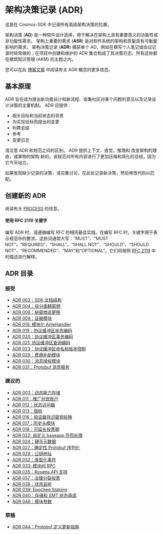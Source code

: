# 架构决策记录 (ADR)

这是在 Cosmos-SDK 中记录所有高级架构决策的位置。

架构决策 (**AD**) 是一种软件设计选择，用于解决在架构上具有重要意义的功能性或非功能性需求。
架构上重要的需求 (**ASR**) 是对软件系统的架构和质量具有可衡量影响的需求。
架构决策记录 (**ADR**) 捕获单个 AD，例如在撰写个人笔记或会议记录时经常做的；在项目中创建和维护的 ADR 集合构成了其决策日志。所有这些都在建筑知识管理 (AKM) 的主题之内。

您可以在此 [博客文章](https://product.reverb.com/documenting-architecture-decisions-the-reverb-way-a3563bb24bd0#.78xhdix6t) 中阅读有关 ADR 概念的更多信息。

## 基本原理

ADR 旨在成为提出新功能设计和新流程、收集社区对某个问题的意见以及记录设计决策的主要机制。
ADR 应提供：

- 相关目标和当前状态的背景
- 为实现目标而提出的变更
- 利弊总结
- 参考
- 变更日志

请注意 ADR 和规范之间的区别。 ADR 提供上下文、直觉、推理和
改变架构的理由，或某物的架构
新的。该规范对所有内容进行了更加压缩和简化的总结，因为
它今天站立。

如果发现缺少记录的决策，请召集讨论，在此处记录新决策，然后修改代码以匹配。

## 创建新的 ADR

阅读有关 [PROCESS](./PROCESS.md) 的信息。

#### 使用 RFC 2119 关键字

编写 ADR 时，请遵循编写 RFC 的相同最佳实践。在编写 RFC 时，关键字用于表示规范中的要求。这些词通常大写：“MUST”、“MUST NOT”、“REQUIRED”、“SHALL”、“SHALL NOT”、“SHOULD”、“SHOULD NOT”、“RECOMMENDED”、“MAY”和“OPTIONAL”。它们将按照 [RFC 2119](https://datatracker.ietf.org/doc/html/rfc2119) 中的描述进行解释。

## ADR 目录

### 接受

- [ADR 002：SDK 文档结构](./adr-002-docs-structure.md)
- [ADR 004：拆分面额密钥](./adr-004-split-denomination-keys.md)
- [ADR 006：秘密商店更换](./adr-006-secret-store-replacement.md)
- [ADR 009：证据模块](./adr-009-evidence-module.md)
- [ADR 010: 模块化 AnteHandler](./adr-010-modular-antehandler.md)
- [ADR 019：协议缓冲区状态编码](./adr-019-protobuf-state-encoding.md)
- [ADR 020：协议缓冲区事务编码](./adr-020-protobuf-transaction-encoding.md)
- [ADR 021: 协议缓冲区查询编码](./adr-021-protobuf-query-encoding.md)
- [ADR 023：协议缓冲区命名和版本控制](./adr-023-protobuf-naming.md)
- [ADR 029：费用补助模块](./adr-029-fee-grant-module.md)
- [ADR 030：消息授权模块](./adr-030-authz-module.md)
- [ADR 031：Protobuf 消息服务](./adr-031-msg-service.md)

### 建议的

- [ADR 003：动态能力存储](./adr-003-dynamic-capability-store.md)
- [ADR 011：推广创世账户](./adr-011-generalize-genesis-accounts.md)
- [ADR 012：状态访问器](./adr-012-state-accessors.md)
- [ADR 013：指标](./adr-013-metrics.md)
- [ADR 016：验证器共识密钥轮换](./adr-016-validator-consensus-key-rotation.md)
- [ADR 017：历史头模块](./adr-017-historical-header-module.md)
- [ADR 018：可延长投票期](./adr-018-extendable-voting-period.md)
- [ADR 022: 自定义 baseapp 恐慌处理](./adr-022-custom-panic-handling.md)
- [ADR 024：硬币元数据](./adr-024-coin-metadata.md)
- [ADR 027：确定性 Protobuf 序列化](./adr-027-deterministic-protobuf-serialization.md)
- [ADR 028：公钥地址](./adr-028-public-key-addresses.md)
- [ADR 032：类型化事件](./adr-032-typed-events.md)
- [ADR 033: 模块间 RPC](./adr-033-protobuf-inter-module-comm.md)
- [ADR 035：Rosetta API 支持](./adr-035-rosetta-api-support.md)
- [ADR 037：治理分裂投票](./adr-037-gov-split-vote.md)
- [ADR 038：状态监听](./adr-038-state-listening.md)
- [ADR 039: Epoched Staking](./adr-039-epoched-staking.md)
- [ADR 040：存储和 SMT 状态承诺](./adr-040-storage-and-smt-state-commitments.md)
- [ADR 046：模块参数](./adr-046-module-params.md)

### 草稿

- [ADR 044：Protobuf 定义更新指南](./adr-044-protobuf-updates-guidelines.md) 